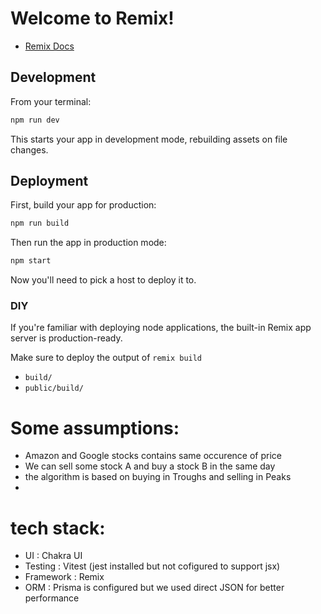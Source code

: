 # Welcome to Remix!

- [Remix Docs](https://remix.run/docs)

## Development

From your terminal:

```sh
npm run dev
```

This starts your app in development mode, rebuilding assets on file changes.

## Deployment

First, build your app for production:

```sh
npm run build
```

Then run the app in production mode:

```sh
npm start
```

Now you'll need to pick a host to deploy it to.

### DIY

If you're familiar with deploying node applications, the built-in Remix app server is production-ready.

Make sure to deploy the output of `remix build`

- `build/`
- `public/build/`



# Some assumptions: 

- Amazon and Google stocks contains same occurence of price
- We can sell some stock A and buy a stock B in the same day
- the algorithm is based on buying in Troughs and selling in Peaks
- 
# tech stack:

- UI : Chakra UI
- Testing : Vitest (jest installed but not cofigured to support jsx) 
- Framework : Remix
- ORM : Prisma is configured but we used direct JSON for better performance

